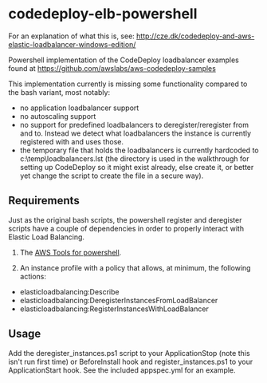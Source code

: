 # codedeploy-elb-powershell

For an explanation of what this is, see: http://cze.dk/codedeploy-and-aws-elastic-loadbalancer-windows-edition/

Powershell implementation of the CodeDeploy loadbalancer examples found at https://github.com/awslabs/aws-codedeploy-samples

This implementation currently is missing some functionality compared to the bash variant, most notably:

* no application loadbalancer support
* no autoscaling support
* no support for predefined loadbalancers to deregister/reregister from and to. Instead we detect what loadbalancers the instance is currently registered with and uses those.
* the temporary file that holds the loadbalancers is currently hardcoded to c:\temp\loadbalancers.lst (the directory is used in the walkthrough for setting up CodeDeploy so it might exist already, else create it, or better yet change the script to create the file in a secure way).

## Requirements

Just as the original bash scripts, the powershell register and deregister scripts have a couple of dependencies in order to properly interact with Elastic Load Balancing.

1. The [AWS Tools for powershell](https://aws.amazon.com/powershell/).  

2. An instance profile with a policy that allows, at minimum, the following actions:

- elasticloadbalancing:Describe
- elasticloadbalancing:DeregisterInstancesFromLoadBalancer
- elasticloadbalancing:RegisterInstancesWithLoadBalancer


## Usage

Add the deregister_instances.ps1 script to your ApplicationStop (note this isn't run first time) or BeforeInstall hook and register_instances.ps1 to your ApplicationStart hook. See the included appspec.yml for an example.
